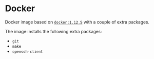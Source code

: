 # Docker
Docker image based on [`docker:1.12.5`](https://hub.docker.com/_/docker) with a couple of extra packages.

The image installs the following extra packages:
  
- `git`
- `make`
- `openssh-client`
